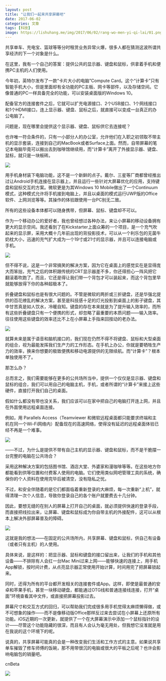 ```yaml
---
layout: post
title: "让我们一起来共享屏幕吧"
date: 2017-06-02
categories: 文章
tags: [科技]
image: https://lishuhang.me/img/2017/06/02/rang-wo-men-yi-qi-lai/01.png
---
```


共享单车、充电宝、篮球等等分时租赁业务异常火爆，很多人都在猜测这波所谓共享经济的下一个对象是什么。

在这里，我有一个自己的答案：提供公共的显示器、键盘和鼠标，供拿着手机和便携PC主机的人们使用。

今年初，英特尔发布了一款“卡片大小的电脑”Compute Card。这个“计算卡”只有智能手机大小，但是里面却有全功能的PC主板、网卡等部件，以及存储空间。它像普通的PC一样具备完全的功能，可以安装桌面版的Windows 10。

配备官方的连接套件之后，它就可以扩充电源接口、2个USB接口、1个网线接口和1个HDMI接口，连上显示器、键盘、鼠标之后，就直接可以变成一台真正的办公电脑了。

问题是，现在哪里会提供这个显示器、键盘、鼠标供它去连接呢？

也许唯一符合条件的，只有一小部分人的办公室，允许他们在入职之初领取不带主机的显示套装，连接到自己的MacBook或者Surface上面。然而，自带屏幕的笔记本电脑毕竟可以搬出去到咖啡馆继续用，而“计算卡”离开了外接显示器、键盘、鼠标，就只是一块板砖。

![](http://mmbiz.qpic.cn/mmbiz_jpg/AdRKyBVLoHIPbPLRyyjapWciaktYNicVDxpGiaLWT7EfRaISKgvYSoPqBnic3Qgk8QqkLCuRWy4goQYlPHeRYnWo5A/0?wx_fmt=jpeg)

用手机身材装下电脑功能，这不是一个新鲜的点子。戴尔、三星等厂商都曾经推出过让Android手机连接在显示器上，并且运行一些针对大屏幕优化的应用，支持键盘和鼠标交互的方案。微软更是为其Windows 10 Mobile做出了一个Continuum模式，这种模式允许将手机接到电脑上，并且以桌面的模式运行UWP版的Office软件、上网浏览等等。其操作的体验跟使用一台PC别无二致。

所有的这些设备本体都可以随身携带，但屏幕、鼠标、键盘却不可以。

作为一个移动办公的爱好者，我也曾经想过各种办法，来让小屏幕的移动设备拥有更大的显示空间。我还看到了在Kickstarter上面众筹的一个项目，是一个充气吹起来的显示屏，采用大概十几年前出现的背投影技术，可以从一个利乐包的无菌牛奶枕大小，迅速的充气扩大成为一个19寸或21寸的显示器，并且可以连接电脑或手机。

![](https://lishuhang.me/img/2017/06/02/rang-wo-men-yi-qi-lai/01.png)

但不得不说，这是一个非常搞笑的解决方案，因为它在桌面上的感觉实在是显得庞大而笨拙，充气之后的体积跟传统的CRT显示器差不多，你还得担心一阵风把它翻滚着吹跑了。而且，它还是得让我们带一个背包才可以装起来，而这个背包里早就能够放得下你的各种超极本了。

折叠键盘和鼠标也是有很大问题的。不管是微软的两折或三折键盘，还是华强北提供的百花缭乱的解决方案，甚至是科技感十足的灯光投影到桌面上的影子键盘，其中甘苦真是如人饮水，冷暖自知。键盘的存在本来就是为了提升输入效率的，而所有这些折叠键盘只有一个便携的形式，却忽略了最重要的本质问题——输入效率。往往使用这些键盘的效率还比不上在小屏幕上手指来回按动的老办法。

![](https://lishuhang.me/img/2017/06/02/rang-wo-men-yi-qi-lai/02.jpg)

就算未来是属于语音和脑机接口的，我们现在仍然不得不将键盘、鼠标和大型桌面的组合，视为最能发挥我们生产力的工作形态。在手机上办公，你就是要牺牲生产力的效率，换来你想要的极致便携和移动电源提供的无限续航。而“计算卡”？根本单独使用不了。

那怎么办？

总而言之，我们需要能够在更多的公共场所当中，提供一个仅仅是显示器、键盘和鼠标的组合，我们可以用自己的电脑主机，手机，或者所谓的“计算卡”来接上这些硬件，直接打开我们自己的桌面。

假如什么都没有带也没关系，我们应该可以在家中把自己的电脑打开连上网，并且在外面使用远程桌面连接。

例如，用 Parallels Access（Teamviewer 和微软远程桌面都只能要求终端和主机在同一个Wi-Fi网络内）配备现在的高速网络，使得没有延迟的远程桌面体验已经不再是一个难事。

![](https://lishuhang.me/img/2017/06/02/rang-wo-men-yi-qi-lai/03.png)

——不过，为什么是提供不带有自己主机的显示器、键盘和鼠标，而不是干脆摆一台完整的电脑在公共场合？

采用这种解决方案的包括图书馆、酒店大堂、外婆家和漫咖啡等等。在这些地方你都能看到供等位置和付费客人使用的电脑。它们使用类似网吧管理工具的系统，确保你的个人资料在使用完毕后被清空，没有隐私之忧。

不过，和安全伴随着的是它们都面临着重新登录的大麻烦，每一次重新“上机”，就得清理一次个人信息，导致你登录自己的各个账户就要费去十几分钟。

因此，要想无缝的在别人的屏幕上打开自己的桌面，就必须提供快速的登录手段，而直接把线拉出来，让屏幕、键盘和鼠标成为你自带主机的外接配件，这可以从根本上解决外部屏幕普及的障碍。

![](https://lishuhang.me/img/2017/06/02/rang-wo-men-yi-qi-lai/04.jpg)

这就是我的想法——在固定的公共场所内，共享屏幕、键盘和鼠标，供自己有设备（或者只有主机）的人使用。

具体来说，是这样的：把显示器、鼠标和键盘的接口留出来，让我们的手机和其他设备——不排除有人会扛一台Mac Mini过来上网——能够快速的连接上，用手机App解锁，按时间计费，从点亮显示器正常使用开始计算，时间用完了把屏幕锁起来。

同时，还得为所有的平台都开发相关的连接套件或App。这样，即使是最普通的安卓和苹果手机，甚至一块移动硬盘，都能通过OTG线和普通连接线连接，打开“桌面”环境查看其中文件，或直接把屏幕投影过去。

屏幕尺寸和交互方式的回归，可以帮助我们完成很多用手机觉得太麻烦懒得做，或不可想象的操作——而不是像移动版Office那样反过来去尝试在小屏幕上还原所有功能。iOS近期的一次更新，就提供了一个在大屏幕演示中添加一个鼠标指针的设计——尽管这个功能隐藏的很深，而且有人会认为毫无用处，但我想它没准就是用在我说的这个环境下的呢。

说真的，共享屏幕可能真的会是一种改变我们生活和工作方式的主意。如果说共享单车摧毁了修车师傅的饭碗，那不用带很沉的电脑或很大的平板之后呢？也许会影响电脑包的销量吧。

cnBeta

![](https://lishuhang.me/img/2017/06/02/rang-wo-men-yi-qi-lai/05.jpg)